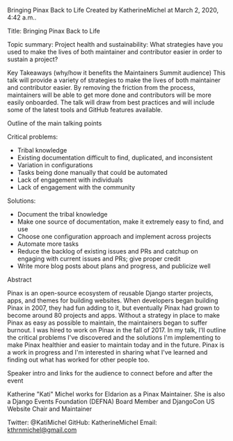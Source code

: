 Bringing Pinax Back to Life
Created by KatherineMichel at March 2, 2020, 4:42 a.m..

Title: Bringing Pinax Back to Life


Topic summary:
Project health and sustainability: What strategies have you used to make the lives of both maintainer and contributor easier in order to sustain a project?


Key Takeaways (why/how it benefits the Maintainers Summit audience)
This talk will provide a variety of strategies to make the lives of both maintainer and contributor easier. By removing the friction from the process, maintainers will be able to get more done and contributors will be more easily onboarded. The talk will draw from best practices and will include some of the latest tools and GitHub features available.


Outline of the main talking points


Critical problems:
* Tribal knowledge
* Existing documentation difficult to find, duplicated, and inconsistent
* Variation in configurations
* Tasks being done manually that could be automated
* Lack of engagement with individuals
* Lack of engagement with the community


Solutions:
* Document the tribal knowledge
* Make one source of documentation, make it extremely easy to find, and use
* Choose one configuration approach and implement across projects
* Automate more tasks
* Reduce the backlog of existing issues and PRs and catchup on engaging with current issues and PRs; give proper credit
* Write more blog posts about plans and progress, and publicize well


Abstract


Pinax is an open-source ecosystem of reusable Django starter projects, apps, and themes for building websites. When developers began building Pinax in 2007, they had fun adding to it, but eventually Pinax had grown to become around 80 projects and apps. Without a strategy in place to make Pinax as easy as possible to maintain, the maintainers began to suffer burnout. I was hired to work on Pinax in the fall of 2017. In my talk, I'll outline the critical problems I've discovered and the solutions I'm implementing to make Pinax healthier and easier to maintain today and in the future. Pinax is a work in progress and I'm interested in sharing what I've learned and finding out what has worked for other people too.


Speaker intro and links for the audience to connect before and after the event


Katherine "Kati" Michel works for Eldarion as a Pinax Maintainer. She is also a Django Events Foundation (DEFNA) Board Member and DjangoCon US Website Chair and Maintainer


Twitter: @KatiMichel
GitHub: KatherineMichel
Email: kthrnmichel@gmail.com